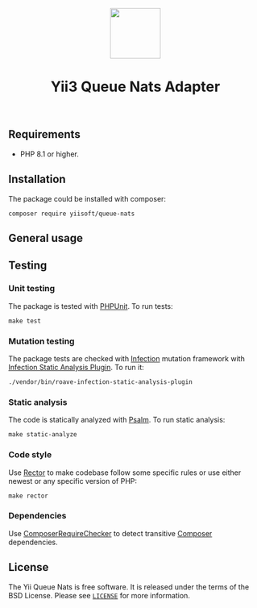 <p align="center">
    <a href="https://github.com/yiisoft" target="_blank">
        <img src="https://yiisoft.github.io/docs/images/yii_logo.svg" height="100px">
    </a>
    <h1 align="center">Yii3 Queue Nats Adapter</h1>
    <br>
</p>

## Requirements

- PHP 8.1 or higher.

## Installation

The package could be installed with composer:

```shell
composer require yiisoft/queue-nats
```

## General usage

## Testing

### Unit testing

The package is tested with [PHPUnit](https://phpunit.de/). To run tests:

```shell
make test
```

### Mutation testing

The package tests are checked with [Infection](https://infection.github.io/) mutation framework with
[Infection Static Analysis Plugin](https://github.com/Roave/infection-static-analysis-plugin). To run it:

```shell
./vendor/bin/roave-infection-static-analysis-plugin
```

### Static analysis

The code is statically analyzed with [Psalm](https://psalm.dev/). To run static analysis:

```shell
make static-analyze
```

### Code style

Use [Rector](https://github.com/rectorphp/rector) to make codebase follow some specific rules or 
use either newest or any specific version of PHP: 

```shell
make rector
```

### Dependencies

Use [ComposerRequireChecker](https://github.com/maglnet/ComposerRequireChecker) to detect transitive 
[Composer](https://getcomposer.org/) dependencies.

## License

The Yii Queue Nats is free software. It is released under the terms of the BSD License.
Please see [`LICENSE`](./LICENSE.md) for more information.
